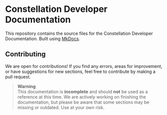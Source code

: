 # Constellation Developer Documentation
This repository contains the source files for the Constellation Developer Documentation. Built using [MkDocs](https://www.mkdocs.org/).

## Contributing
We are open for contributions! If you find any errors, areas for improvement, or have suggestions for new sections, feel free to contribute by making a pull request.

> **Warning**  
> This documentation is **incomplete** and should **not** be used as a reference at this time. We are actively working on finishing the documentation, but please be aware that some sections may be missing or outdated. Use at your own risk.
